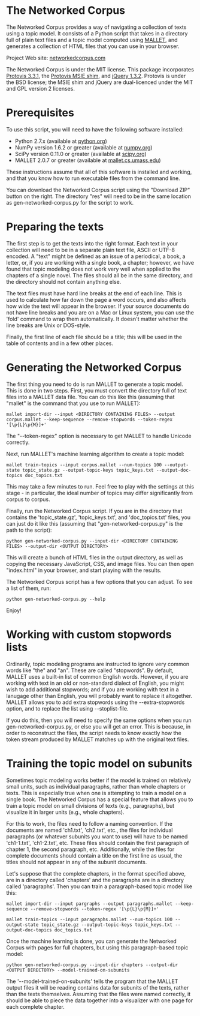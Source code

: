 The Networked Corpus
===============

The Networked Corpus provides a way of navigating a collection of texts using a topic model.  It consists of a Python script that takes in a directory full of plain text files and a topic model computed using [MALLET](http://mallet.cs.umass.edu), and generates a collection of HTML files that you can use in your browser.

Project Web site: [networkedcorpus.com](http://networkedcorpus.com)

The Networked Corpus is under the MIT license.  This package incorporates [Protovis 3.3.1](http://mbostock.github.com/protovis), the [Protovis MSIE shim](http://github.com/DataMarket/protovis-msie), and [jQuery 1.3.2](http://jquery.com).  Protovis is under the BSD license; the MSIE shim and jQuery are dual-licenced under the MIT and GPL version 2 licenses.

# Prerequisites

To use this script, you will need to have the following software installed:

* Python 2.7.x (available at [python.org](http://python.org))
* NumPy version 1.6.2 or greater (available at [numpy.org](http://numpy.org))
* SciPy version 0.11.0 or greater (available at [scipy.org](http://scipy.org))
* MALLET 2.0.7 or greater (available at [mallet.cs.umass.edu](http://mallet.cs.umass.edu))

These instructions assume that all of this software is installed and working, and that you know how to run executable files from the command line.

You can download the Networked Corpus script using the "Download ZIP" button on the right.  The directory "res" will need to be in the same location as gen-networked-corpus.py for the script to work.

# Preparing the texts

The first step is to get the texts into the right format.  Each text in your collection will need to be in a separate plain text file, ASCII or UTF-8 encoded.  A "text" might be defined as an issue of a periodical, a book, a letter, or, if you are working with a single book, a chapter; however, we have found that topic modeling does not work very well when applied to the chapters of a single novel.  The files should all be in the same directory, and the directory should not contain anything else.

The text files must have hard line breaks at the end of each line.  This is used to calculate how far down the page a word occurs, and also affects how wide the text will appear in the browser.  If your source documents do not have line breaks and you are on a Mac or Linux system, you can use the 'fold' command to wrap them automatically.  It doesn't matter whether the line breaks are Unix or DOS-style.

Finally, the first line of each file should be a title; this will be used in the table of contents and in a few other places.

# Generating the Networked Corpus

The first thing you need to do is run MALLET to generate a topic model.  This is done in two steps.  First, you must convert the directory full of text files into a MALLET data file.  You can do this like this (assuming that "mallet" is the command that you use to run MALLET):

    mallet import-dir --input <DIRECTORY CONTAINING FILES> --output corpus.mallet --keep-sequence --remove-stopwords --token-regex '[\p{L}\p{M}]+'

The "--token-regex" option is necessary to get MALLET to handle Unicode correctly.

Next, run MALLET's machine learning algorithm to create a topic model:

    mallet train-topics --input corpus.mallet --num-topics 100 --output-state topic_state.gz --output-topic-keys topic_keys.txt --output-doc-topics doc_topics.txt 

This may take a few minutes to run.  Feel free to play with the settings at this stage - in particular, the ideal number of topics may differ significantly from corpus to corpus.

Finally, run the Networked Corpus script.  If you are in the directory that contains the 'topic_state.gz', 'topic_keys.txt', and 'doc_topics.txt' files, you can just do it like this (assuming that "gen-networked-corpus.py" is the path to the script):

    python gen-networked-corpus.py --input-dir <DIRECTORY CONTAINING FILES> --output-dir <OUTPUT DIRECTORY>

This will create a bunch of HTML files in the output directory, as well as copying the necessary JavaScript, CSS, and image files.  You can then open "index.html" in your browser, and start playing with the results.

The Networked Corpus script has a few options that you can adjust.  To see a list of them, run:

    python gen-networked-corpus.py --help

Enjoy!

# Working with custom stopwords lists

Ordinarily, topic modeling programs are instructed to ignore very common words like "the" and "an".  These are called "stopwords".  By default, MALLET uses a built-in list of common English words.  However, if you are working with text in an old or non-standard dialect of English, you might wish to add additional stopwords; and if you are working with text in a lanugage other than English, you will probably want to replace it altogether.  MALLET allows you to add extra stopwords using the --extra-stopwords option, and to replace the list using --stoplist-file.

If you do this, then you will need to specify the same options when you run gen-networked-corpus.py, or else you will get an error.  This is because, in order to reconstruct the files, the script needs to know exactly how the token stream produced by MALLET matches up with the original text files.

# Training the topic model on subunits

Sometimes topic modeling works better if the model is trained on relatively small units, such as individual paragraphs, rather than whole chapters or texts.  This is especially true when one is attempting to train a model on a single book.  The Networked Corpus has a special feature that allows you to train a topic model on small divisions of texts (e.g., paragraphs), but visualize it in larger units (e.g., whole chapters).

For this to work, the files need to follow a naming convention.  If the documents are named 'ch1.txt', 'ch2.txt', etc., the files for individual paragraphs (or whatever subunits you want to use) will have to be named 'ch1-1.txt', 'ch1-2.txt', etc.  These files should contain the first paragraph of chapter 1, the second paragraph, etc.  Additionally, while the files for complete documents should contain a title on the first line as usual, the titles should not appear in any of the subunit documents.

Let's suppose that the complete chapters, in the format specified above, are in a directory called 'chapters' and the paragraphs are in a directory called 'paragraphs'.  Then you can train a paragraph-based topic model like this:

    mallet import-dir --input pargraphs --output paragraphs.mallet --keep-sequence --remove-stopwords --token-regex '[\p{L}\p{M}]+'

    mallet train-topics --input paragraphs.mallet --num-topics 100 --output-state topic_state.gz --output-topic-keys topic_keys.txt --output-doc-topics doc_topics.txt

Once the machine learning is done, you can generate the Networked Corpus with pages for full chapters, but using this paragraph-based topic model:

    python gen-networked-corpus.py --input-dir chapters --output-dir <OUTPUT DIRECTORY> --model-trained-on-subunits

The '--model-trained-on-subunits' tells the program that the MALLET output files it will be reading contains data for subunits of the texts, rather than the texts themselves.  Assuming that the files were named correctly, it should be able to piece the data together into a visualizer with one page for each complete chapter.
